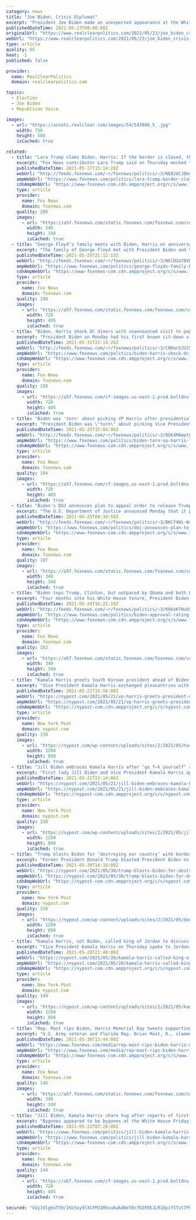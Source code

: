 ```yaml
---
category: news
title: "Joe Biden, Crisis Diplomat"
excerpt: "President Joe Biden made an unexpected appearance at the White House, in front of a press corps that had been hastily called back to work. Welcoming the apparent end of an eleven-day war between Israel and Hamas,"
publishedDateTime: 2021-05-23T00:00:00Z
originalUrl: "https://www.realclearpolitics.com/2021/05/23/joe_biden_crisis_diplomat_543402.html"
webUrl: "https://www.realclearpolitics.com/2021/05/23/joe_biden_crisis_diplomat_543402.html"
type: article
quality: 65
heat: -1
published: false

provider:
  name: RealClearPolitics
  domain: realclearpolitics.com

topics:
  - Election
  - Joe Biden
  - Republican Voice

images:
  - url: "https://assets.realclear.com/images/54/543986_5_.jpg"
    width: 750
    height: 500
    isCached: true

related:
  - title: "Lara Trump slams Biden, Harris: If the border is closed, then ‘I’m a sparkly unicorn’"
    excerpt: "Fox News contributor Lara Trump said on Thursday mocked the Department of Homeland Security for claiming the southern border was closed."
    publishedDateTime: 2021-05-27T15:14:28Z
    webUrl: "http://feeds.foxnews.com/~r/foxnews/politics/~3/NE82bCJ0myY/lara-trump-border-closed-sparkly-unicorn-biden-mayorkas"
    ampWebUrl: "https://www.foxnews.com/politics/lara-trump-border-closed-sparkly-unicorn-biden-mayorkas.amp"
    cdnAmpWebUrl: "https://www-foxnews-com.cdn.ampproject.org/c/s/www.foxnews.com/politics/lara-trump-border-closed-sparkly-unicorn-biden-mayorkas.amp"
    type: article
    provider:
      name: Fox News
      domain: foxnews.com
    quality: 208
    images:
      - url: "https://a57.foxnews.com/static.foxnews.com/foxnews.com/content/uploads/2020/10/340/340/image-5.png?ve=1&tl=1"
        width: 340
        height: 340
        isCached: true
  - title: "George Floyd’s family meets with Biden, Harris on anniversary of his death"
    excerpt: "The family of George Floyd met with President Biden and Vice President Kamala Harris Tuesday, on the anniversary of Floyd’s death, and demanded police reform be passed."
    publishedDateTime: 2021-05-25T21:12:13Z
    webUrl: "http://feeds.foxnews.com/~r/foxnews/politics/~3/NklDUaT8VDA/george-floyds-family-biden-harris-anniversary-death"
    ampWebUrl: "https://www.foxnews.com/politics/george-floyds-family-biden-harris-anniversary-death.amp"
    cdnAmpWebUrl: "https://www-foxnews-com.cdn.ampproject.org/c/s/www.foxnews.com/politics/george-floyds-family-biden-harris-anniversary-death.amp"
    type: article
    provider:
      name: Fox News
      domain: foxnews.com
    quality: 198
    images:
      - url: "https://a57.foxnews.com/static.foxnews.com/foxnews.com/content/uploads/2021/05/720/405/Floyd-Family-White-House-AP.jpg?ve=1&tl=1"
        width: 720
        height: 405
        isCached: true
  - title: "Biden, Harris shock DC diners with unannounced visit to popular restaurant"
    excerpt: "President Biden on Monday had his first known sit-down visit to a DC restaurant since becoming president — joined by Vice President Kamala Harris and their spouses after a Memorial Day event at Arlington National Cemetery."
    publishedDateTime: 2021-05-31T22:14:26Z
    webUrl: "http://feeds.foxnews.com/~r/foxnews/politics/~3/C0HarGJUJ5o/biden-harris-shock-dc-diners-with-unannounced-visit-to-popular-restaurant"
    ampWebUrl: "https://www.foxnews.com/politics/biden-harris-shock-dc-diners-with-unannounced-visit-to-popular-restaurant.amp"
    cdnAmpWebUrl: "https://www-foxnews-com.cdn.ampproject.org/c/s/www.foxnews.com/politics/biden-harris-shock-dc-diners-with-unannounced-visit-to-popular-restaurant.amp"
    type: article
    provider:
      name: Fox News
      domain: foxnews.com
    quality: 198
    images:
      - url: "https://a57.foxnews.com/cf-images.us-east-1.prod.boltdns.net/v1/static/694940094001/280fb2eb-8e6e-4b33-adcb-f4de27797508/2e356178-0e05-4ba4-a982-afc0eac7c766/1280x720/match/720/405/image.jpg?ve=1&tl=1"
        width: 720
        height: 405
        isCached: true
  - title: "Biden was 'torn' about picking VP Harris after presidential debate 'bull---': book"
    excerpt: "President Biden was \"torn\" about picking Vice President Harris as his running mate, according to a new book."
    publishedDateTime: 2021-05-25T15:04:06Z
    webUrl: "http://feeds.foxnews.com/~r/foxnews/politics/~3/8DkXMAmpt8Q/biden-torn-vp-harris-liz-warren-debate-whitmer-dovere"
    ampWebUrl: "https://www.foxnews.com/politics/biden-torn-vp-harris-liz-warren-debate-whitmer-dovere.amp"
    cdnAmpWebUrl: "https://www-foxnews-com.cdn.ampproject.org/c/s/www.foxnews.com/politics/biden-torn-vp-harris-liz-warren-debate-whitmer-dovere.amp"
    type: article
    provider:
      name: Fox News
      domain: foxnews.com
    quality: 194
    images:
      - url: "https://a57.foxnews.com/cf-images.us-east-1.prod.boltdns.net/v1/static/694940094001/6679eccc-96b1-4ce3-83f7-fa70660277b5/d0f7098a-504f-4d58-880b-025796475a38/1280x720/match/720/405/image.jpg?ve=1&tl=1"
        width: 720
        height: 405
        isCached: true
  - title: "Biden's DOJ announces plan to appeal order to release Trump obstruction memo"
    excerpt: "The U.S. Department of Justice announced Monday that it plans to partially appeal a court ruling earlier this month that called for the release of a legal memorandum the Trump-era Justice Department prepared for then-Attorney General William Barr before he announced his conclusion that President Trump"
    publishedDateTime: 2021-05-25T04:34:59Z
    webUrl: "http://feeds.foxnews.com/~r/foxnews/politics/~3/BKCf4Wi-Wvw/doj-announces-plan-to-appeal-order-to-release-trump-obstruction-memo-in-its-entirety"
    ampWebUrl: "https://www.foxnews.com/politics/doj-announces-plan-to-appeal-order-to-release-trump-obstruction-memo-in-its-entirety.amp"
    cdnAmpWebUrl: "https://www-foxnews-com.cdn.ampproject.org/c/s/www.foxnews.com/politics/doj-announces-plan-to-appeal-order-to-release-trump-obstruction-memo-in-its-entirety.amp"
    type: article
    provider:
      name: Fox News
      domain: foxnews.com
    quality: 187
    images:
      - url: "https://a57.foxnews.com/static.foxnews.com/foxnews.com/content/uploads/2018/09/340/340/demarche.jpg?ve=1&tl=1"
        width: 340
        height: 340
        isCached: true
  - title: "Biden tops Trump, Clinton, but outpaced by Obama and both Bushes, in polling comparison"
    excerpt: "Four months into his White House tenure, President Biden is outperforming some of his predecessors and trailing others when it comes to his poll ratings."
    publishedDateTime: 2021-05-24T16:22:18Z
    webUrl: "http://feeds.foxnews.com/~r/foxnews/politics/~3/K0kkKTHub5A/biden-approval-rating-comparison-trump-clinton-obama-bush"
    ampWebUrl: "https://www.foxnews.com/politics/biden-approval-rating-comparison-trump-clinton-obama-bush.amp"
    cdnAmpWebUrl: "https://www-foxnews-com.cdn.ampproject.org/c/s/www.foxnews.com/politics/biden-approval-rating-comparison-trump-clinton-obama-bush.amp"
    type: article
    provider:
      name: Fox News
      domain: foxnews.com
    quality: 182
    images:
      - url: "https://a57.foxnews.com/static.foxnews.com/foxnews.com/content/uploads/2019/03/340/340/PaulSteinhauser.jpg?ve=1&tl=1"
        width: 340
        height: 340
        isCached: true
  - title: "Kamala Harris greets South Korean president ahead of Biden meeting"
    excerpt: "Vice President Kamala Harris exchanged pleasantries with South Korean President Moon Jae-in the White House-adjacent Eisenhower Executive Office Building."
    publishedDateTime: 2021-05-21T15:56:00Z
    webUrl: "https://nypost.com/2021/05/21/vp-harris-greets-president-moon-jae-in-ahead-of-biden-visit/"
    ampWebUrl: "https://nypost.com/2021/05/21/vp-harris-greets-president-moon-jae-in-ahead-of-biden-visit/amp/"
    cdnAmpWebUrl: "https://nypost-com.cdn.ampproject.org/c/s/nypost.com/2021/05/21/vp-harris-greets-president-moon-jae-in-ahead-of-biden-visit/amp/"
    type: article
    provider:
      name: New York Post
      domain: nypost.com
    quality: 150
    images:
      - url: "https://nypost.com/wp-content/uploads/sites/2/2021/05/harris-moon-01.jpg?quality=90&strip=all&w=1200"
        width: 1200
        height: 800
        isCached: true
  - title: "Jill Biden embraces Kamala Harris after ‘go f–k yourself’ reveal"
    excerpt: "First lady Jill Biden and Vice President Kamala Harris appeared to put the past aside when they hugged before a Medal of Honor ceremony for a Korean War vet."
    publishedDateTime: 2021-05-21T22:14:00Z
    webUrl: "https://nypost.com/2021/05/21/jill-biden-embraces-kamala-harris-after-go-f-k-yourself-reveal/"
    ampWebUrl: "https://nypost.com/2021/05/21/jill-biden-embraces-kamala-harris-after-go-f-k-yourself-reveal/amp/"
    cdnAmpWebUrl: "https://nypost-com.cdn.ampproject.org/c/s/nypost.com/2021/05/21/jill-biden-embraces-kamala-harris-after-go-f-k-yourself-reveal/amp/"
    type: article
    provider:
      name: New York Post
      domain: nypost.com
    quality: 150
    images:
      - url: "https://nypost.com/wp-content/uploads/sites/2/2021/05/jill-biden-111.jpg?quality=90&strip=all&w=1200"
        width: 1200
        height: 800
        isCached: true
  - title: "Trump blasts Biden for ‘destroying our country’ with border decisions"
    excerpt: "Former President Donald Trump blasted President Biden on his handling of China, the Middle East and the crisis at the southern border, saying his successor is “destroying our country.”"
    publishedDateTime: 2021-05-30T14:18:00Z
    webUrl: "https://nypost.com/2021/05/30/trump-blasts-biden-for-destroying-our-country/"
    ampWebUrl: "https://nypost.com/2021/05/30/trump-blasts-biden-for-destroying-our-country/amp/"
    cdnAmpWebUrl: "https://nypost-com.cdn.ampproject.org/c/s/nypost.com/2021/05/30/trump-blasts-biden-for-destroying-our-country/amp/"
    type: article
    provider:
      name: New York Post
      domain: nypost.com
    quality: 150
    images:
      - url: "https://nypost.com/wp-content/uploads/sites/2/2021/05/donald-trump-01.jpg?quality=90&strip=all&w=1200"
        width: 1200
        height: 800
        isCached: true
  - title: "Kamala Harris, not Biden, called king of Jordan to discuss Gaza ceasefire"
    excerpt: "Vice President Kamala Harris on Thursday spoke to Jordanian King Abdullah II on behalf of President Biden to brief him on US efforts to support a ceasefire in the Israel-Hamas conflict. Biden has not spoken with the Arab nation’s leader since Hamas began firing rockets last week from Gaza into Israel following clashes in Jerusalem."
    publishedDateTime: 2021-05-20T21:40:00Z
    webUrl: "https://nypost.com/2021/05/20/kamala-harris-called-king-of-jordan-to-discuss-gaza-ceasefire/"
    ampWebUrl: "https://nypost.com/2021/05/20/kamala-harris-called-king-of-jordan-to-discuss-gaza-ceasefire/amp/"
    cdnAmpWebUrl: "https://nypost-com.cdn.ampproject.org/c/s/nypost.com/2021/05/20/kamala-harris-called-king-of-jordan-to-discuss-gaza-ceasefire/amp/"
    type: article
    provider:
      name: New York Post
      domain: nypost.com
    quality: 149
    images:
      - url: "https://nypost.com/wp-content/uploads/sites/2/2021/05/kamala-jordan.jpg?quality=90&strip=all&w=1200"
        width: 1200
        height: 800
        isCached: true
  - title: "Rep. Mast rips Biden, Harris Memorial Day tweets supporting 'army of the woke'"
    excerpt: "U.S. Army veteran and Florida Rep. Brian Mast, R., slammed President Joe Biden and Vice President Kamala Harris for their \"far cry\" Memorial Day tweets. Mast argued the White House administration uses veteran culture as \"pawns,"
    publishedDateTime: 2021-05-30T13:44:00Z
    webUrl: "https://www.foxnews.com/media/rep-mast-rips-biden-harris-memorial-day-tweets-supporting-army-of-the-woke"
    ampWebUrl: "https://www.foxnews.com/media/rep-mast-rips-biden-harris-memorial-day-tweets-supporting-army-of-the-woke.amp"
    cdnAmpWebUrl: "https://www-foxnews-com.cdn.ampproject.org/c/s/www.foxnews.com/media/rep-mast-rips-biden-harris-memorial-day-tweets-supporting-army-of-the-woke.amp"
    type: article
    provider:
      name: Fox News
      domain: foxnews.com
    quality: 146
    images:
      - url: "https://a57.foxnews.com/static.foxnews.com/foxnews.com/content/uploads/2018/09/340/340/fox-news.jpg?ve=1&tl=1"
        width: 340
        height: 340
        isCached: true
  - title: "Jill Biden, Kamala Harris share hug after reports of first lady's F-bomb toward VP"
    excerpt: "Bygones appeared to be bygones at the White House Friday, with first lady Jill Biden getting chummy with Vice President Kamala Harris — days after a forthcoming book revealed Biden said Harris should “go f–k” herself for attacking her husband during the Democratic primaries."
    publishedDateTime: 2021-05-22T07:26:00Z
    webUrl: "https://www.foxnews.com/politics/jill-biden-kamala-harris-share-hug-after-reports-of-first-ladys-f-bomb-toward-vp"
    ampWebUrl: "https://www.foxnews.com/politics/jill-biden-kamala-harris-share-hug-after-reports-of-first-ladys-f-bomb-toward-vp.amp"
    cdnAmpWebUrl: "https://www-foxnews-com.cdn.ampproject.org/c/s/www.foxnews.com/politics/jill-biden-kamala-harris-share-hug-after-reports-of-first-ladys-f-bomb-toward-vp.amp"
    type: article
    provider:
      name: Fox News
      domain: foxnews.com
    quality: 144
    images:
      - url: "https://a57.foxnews.com/cf-images.us-east-1.prod.boltdns.net/v1/static/694940094001/7db5c158-51d0-4581-88f2-4c0c7f6c7dee/5b641551-92ce-4c8a-bcf2-8b9ba3a0a8d8/1280x720/match/720/405/image.jpg?ve=1&tl=1"
        width: 720
        height: 405
        isCached: true

secured: "kGyJdlg6oT59/IHz5xy9lXCFM3IRhsuKwkABeT8c7bZF0EJLRiDpiYSTst7P0/+Rr5XmTeh8EhecDIvoN4iELLpZAfMBDCkbOS5XCA7oe1HikaHCohKPBzvNq1OvQs5QqNosHv1DCOjck/JHVyoQVog5NsO9NPiPCABqIIh7+BBqiVbfcKm0Ibx4Eq3KdOyWpOcBss8geNY4F4k4YqhvDZVz1JsmEQVThkh52NV0CqBcD9m5UE+PbzmW4ybB6+sGbqi4RfkzoXAKD/7le7Jli09HPDisFnBxYhq+SO3JsmVuF89PyTd+gmC1CI4GaZhtnJc85czWWqgemOtlyR/uUMAEny57JRms++NEp0XpZhg=;4PcMnxvY9RJIxkisNdSzMA=="
---
```


